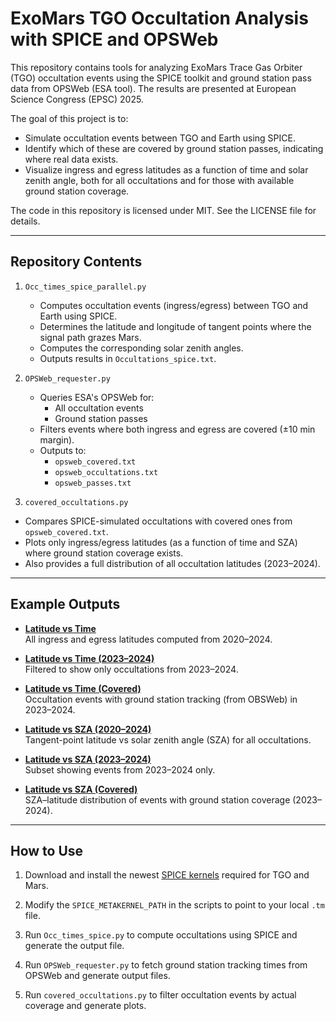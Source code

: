 # ExoMars TGO Occultation Analysis with SPICE and OPSWeb

This repository contains tools for analyzing ExoMars Trace Gas Orbiter (TGO) occultation events 
using the SPICE toolkit and ground station pass data from OPSWeb (ESA tool). The results are 
presented at European Science Congress (EPSC) 2025. 

The goal of this project is to:

- Simulate occultation events between TGO and Earth using SPICE.
- Identify which of these are covered by ground station passes, indicating where real data exists.
- Visualize ingress and egress latitudes as a function of time and solar zenith angle, both for 
  all occultations and for those with available ground station coverage.

The code in this repository is licensed under MIT. See the LICENSE file for details.

---

## Repository Contents

1. `Occ_times_spice_parallel.py`

   - Computes occultation events (ingress/egress) between TGO and Earth using SPICE.
   - Determines the latitude and longitude of tangent points where the signal path grazes Mars.
   - Computes the corresponding solar zenith angles.
   - Outputs results in `Occultations_spice.txt`.

2. `OPSWeb_requester.py`

   - Queries ESA's OPSWeb for:
     - All occultation events
     - Ground station passes
   - Filters events where both ingress and egress are covered (±10 min margin).
   - Outputs to:  
     - `opsweb_covered.txt`  
     - `opsweb_occultations.txt`  
     - `opsweb_passes.txt`

3. `covered_occultations.py`

  - Compares SPICE-simulated occultations with covered ones from `opsweb_covered.txt`.
  - Plots only ingress/egress latitudes (as a function of time and SZA) where ground 
    station coverage exists.
  - Also provides a full distribution of all occultation latitudes (2023–2024).

---

## Example Outputs

- **[Latitude vs Time](Latitude_Time_step_1s.png)**  
  All ingress and egress latitudes computed from 2020–2024.

- **[Latitude vs Time (2023–2024)](Latitude_Time_step_1s_starting_2023.png)**  
  Filtered to show only occultations from 2023–2024.

- **[Latitude vs Time (Covered)](Latitude_Time_step_1s_starting_2023_covered.png)**  
  Occultation events with ground station tracking (from OBSWeb) in 2023–2024.

- **[Latitude vs SZA (2020–2024)](Latitude_SZA_step_1s.png)**  
  Tangent-point latitude vs solar zenith angle (SZA) for all occultations.

- **[Latitude vs SZA (2023–2024)](Latitude_SZA_step_1s_starting_2023.png)**  
  Subset showing events from 2023–2024 only.

- **[Latitude vs SZA (Covered)](Latitude_SZA_step_1s_starting_2023_covered.png)**  
  SZA–latitude distribution of events with ground station coverage (2023–2024).

---

## How to Use

1. Download and install the newest [SPICE kernels](https://naif.jpl.nasa.gov/naif/data.html) required for TGO and Mars.

2. Modify the `SPICE_METAKERNEL_PATH` in the scripts to point to your local `.tm` file.

3. Run `Occ_times_spice.py` to compute occultations using SPICE and generate the output file.

4. Run `OPSWeb_requester.py` to fetch ground station tracking times from OPSWeb and generate output files.

5. Run `covered_occultations.py` to filter occultation events by actual coverage and generate plots.



